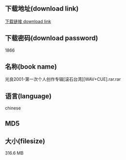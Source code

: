 ## 下载地址(download link)
[下载链接 download link](https://voluble-croquembouche-d321dc.netlify.app/?s=%E5%85%89%E8%89%AF2001-%E7%AC%AC%E4%B8%80%E6%AC%A1%E4%B8%AA%E4%BA%BA%E5%88%9B%E4%BD%9C%E4%B8%93%E8%BE%91%5B%E6%BB%9A%E7%9F%B3%E5%8F%B0%E6%B9%BE%5D%5BWAV%2BCUE%5D.rar)

## 下载密码(download password)
1866

## 名称(book name)
光良2001-第一次个人创作专辑[滚石台湾][WAV+CUE].rar.rar

## 语言(language)
chinese

## MD5


## 大小(filesize)
316.6 MB
